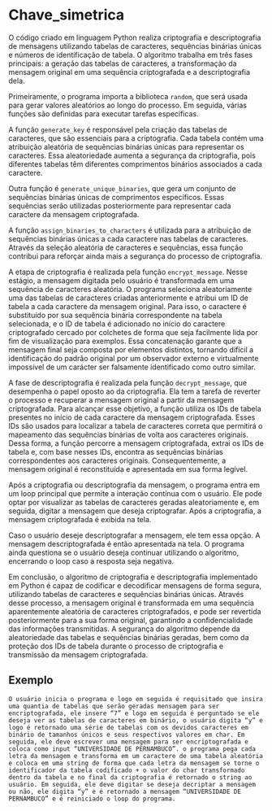 # Chave_simetrica

  O código criado em linguagem Python realiza criptografia e descriptografia de mensagens utilizando tabelas de caracteres, sequências binárias únicas e números de identificação de tabela. O algoritmo trabalha em três fases principais: a geração das tabelas de caracteres, a transformação da mensagem original em uma sequência criptografada e a descriptografia dela.

  Primeiramente, o programa importa a biblioteca `random`, que será usada para gerar valores aleatórios ao longo do processo. Em seguida, várias funções são definidas para executar tarefas específicas.

  A função `generate_key` é responsável pela criação das tabelas de caracteres, que são essenciais para a criptografia. Cada tabela contém uma atribuição aleatória de sequências binárias únicas para representar os caracteres. Essa aleatoriedade aumenta a segurança da criptografia, pois diferentes tabelas têm diferentes comprimentos binários associados a cada caractere.

  Outra função é `generate_unique_binaries`, que gera um conjunto de sequências binárias únicas de comprimentos específicos. Essas sequências serão utilizadas posteriormente para representar cada caractere da mensagem criptografada.

  A função `assign_binaries_to_characters` é utilizada para a atribuição de sequências binárias únicas a cada caractere nas tabelas de caracteres. Através da seleção aleatória de caracteres e sequências, essa função contribui para reforçar ainda mais a segurança do processo de criptografia.

  A etapa de criptografia é realizada pela função `encrypt_message`. Nesse estágio, a mensagem digitada pelo usuário é transformada em uma sequência de caracteres aleatória. O programa seleciona aleatoriamente uma das tabelas de caracteres criadas anteriormente e atribui um ID de tabela a cada caractere da mensagem original. Para isso, o caractere é substituído por sua sequência binária correspondente na tabela selecionada, e o ID de tabela é adicionado no início do caractere criptografado cercado por colchetes de forma que seja facilmente lida por fim de visualização para exemplos. Essa concatenação garante que a mensagem final seja composta por elementos distintos, tornando difícil a identificação do padrão original por um observador externo e virtualmente impossível de um carácter ser falsamente identificado como outro similar.

  A fase de descriptografia é realizada pela função `decrypt_message`, que desempenha o papel oposto ao da criptografia. Ela tem a tarefa de reverter o processo e recuperar a mensagem original a partir da mensagem criptografada. Para alcançar esse objetivo, a função utiliza os IDs de tabela presentes no início de cada caractere da mensagem criptografada. Esses IDs são usados para localizar a tabela de caracteres correta que permitirá o mapeamento das sequências binárias de volta aos caracteres originais. Dessa forma, a função percorre a mensagem criptografada, extrai os IDs de tabela e, com base nesses IDs, encontra as sequências binárias correspondentes aos caracteres originais. Consequentemente, a mensagem original é reconstituída e apresentada em sua forma legível.

  Após a criptografia ou descriptografia da mensagem, o programa entra em um loop principal que permite a interação contínua com o usuário. Ele pode optar por visualizar as tabelas de caracteres geradas aleatoriamente e, em seguida, digitar a mensagem que deseja criptografar. Após a criptografia, a mensagem criptografada é exibida na tela.

  Caso o usuário deseje descriptografar a mensagem, ele tem essa opção. A mensagem descriptografada é então apresentada na tela. O programa ainda questiona se o usuário deseja continuar utilizando o algoritmo, encerrando o loop caso a resposta seja negativa.

  Em conclusão, o algoritmo de criptografia e descriptografia implementado em Python é capaz de codificar e decodificar mensagens de forma segura, utilizando tabelas de caracteres e sequências binárias únicas. Através desse processo, a mensagem original é transformada em uma sequência aparentemente aleatória de caracteres criptografados, e pode ser revertida posteriormente para a sua forma original, garantindo a confidencialidade das informações transmitidas. A segurança do algoritmo depende da aleatoriedade das tabelas e sequências binárias geradas, bem como da proteção dos IDs de tabela durante o processo de criptografia e transmissão da mensagem criptografada.

## Exemplo
	O usuário inicia o programa e logo em seguida é requisitado que insira uma quantia de tabelas que serão geradas mensagem para ser encriptografada, ele insere “7” e logo em seguida é perguntado se ele deseja ver as tabelas de caracteres em binário, o usuário digita “y” e logo é retornado uma série de tabelas com os devidos caracteres em binário de tamanhos únicos e seus respectivos valores em char. Em seguida, ele deve escrever uma mensagem para ser encriptografada e coloca como input “UNIVERSIDADE DE PERNAMBUCO”. o programa pega cada letra da mensagem e transforma em um caractere de uma tabela aleatória e coloca em uma string de forma que cada letra da mensagem se torne o identificador da tabela codificado + o valor do char transformado dentro da tabela e no final da criptografia é retornado o string ao usuário. Em seguida, ele deve digitar se deseja decriptar a mensagem ou não, ele digita “y” e é retornado a mensagem “UNIVERSIDADE DE PERNAMBUCO” e é reiniciado o loop do programa.
